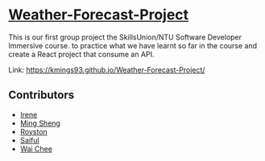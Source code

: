 # [Weather-Forecast-Project](https://kmings93.github.io/Weather-Forecast-Project/)

This is our first group project the SkillsUnion/NTU Software Developer Immersive course. to practice what we have learnt so far in the course and create a React project that consume an API. 

Link: https://kmings93.github.io/Weather-Forecast-Project/

## Contributors

- [Irene](https://github.com/trainingresult6361)
- [Ming Sheng](https://github.com/kmings93)
- [Royston](https://github.com/roystonlau)
- [Saiful](https://github.com/saifu7bahri)
- [Wai Chee](https://github.com/swaichee)



